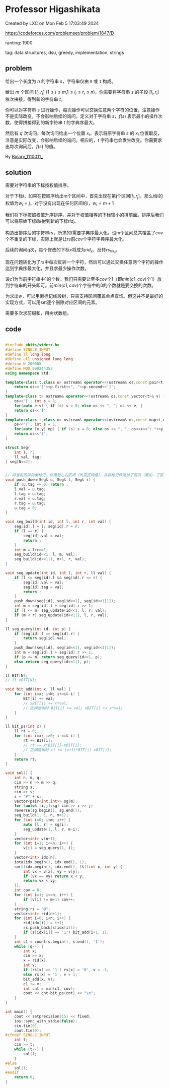 # Professor Higashikata

Created by LXC on Mon Feb  5 17:03:49 2024

https://codeforces.com/problemset/problem/1847/D

ranting: 1900

tag: data structures, dsu, greedy, implementation, strings

## problem

给出一个长度为 $n$ 的字符串 $s$，字符串仅由 `0` 或 `1` 构成。

给出 $m$ 个区间 $[l_i,r_i]$ ($1\le i\le m$,$1\le l_i\le r_i\le n$)，你需要将字符串 $s$ 的子段 $[l_i,r_i]$ 依次拼接，得到新的字符串 $t$。

你可以对字符串 $s$ 进行操作，每次操作可以交换任意两个字符的位置，注意操作不是实际改变，不会影响后续的询问。定义对于字符串 $s$，$f(s)$ 表示最小的操作次数，使得拼接得到的新字符串 $t$ 的字典序最大。

然后有 $q$ 次询问，每次询问给出一个位置 $x_i$，表示将原字符串 $s$ 的 $x_i$ 位置取反，注意是实际改变，会影响后续的询问。相应的，$t$ 字符串也会发生改变。你需要求出每次询问后，$f(s)$ 的值。

By [Binary_1110011_](https://www.luogu.com.cn/user/241485)

## solution

需要对字符串的下标按权值排序。

对于下标i，如果在按顺序给出m个区间中，首先出现在第j个区间$[l_j, r_j]$，那么给i的权值为$w_i=j$，对于没有出现在任何区间的i，$w_i=m+1$

我们将下标按照权值升序排序，并对于权值相等的下标较小的排前面。排序后我们可以将原始下标$i$映射到新的下标$rid_i$。


构造出排序后的字符串$rs$，所求的$t$需要字典序最大化。设m个区间总共覆盖了$cov$个不重复的下标，实际上就是让$rs$前$cov$个字符字典序最大化。

后续的询问q次，每个修改的下标$x$将成为$rid_x$，反转$rs_{ris_x}$。

现在问题转化为了$rs$中每次反转一个字符，然后可以通过交换任意两个字符的操作达到字典序最大化，并且求最少操作次数。

设$c1$为当前字符串中1的个数。我们只需要让至多$cov$个1（即$min(c1,cov)$个1）放到字符串的开头即可。前$min(c1,cov)$个字符中的0的个数就是要交换的次数。

为求出$w$，可以用懒标记线段树，只需支持区间覆盖单点查询。但这并不是最好的实现方式，可以用set逐个删除对应区间的元素。

需要多次求前缀和，用树状数组。



## code

``` cpp

#include <bits/stdc++.h>
#define SINGLE_INPUT
#define ll long long
#define ull unsigned long long
#define N 200005
#define MOD 998244353
using namespace std;

template<class t,class u> ostream& operator<<(ostream& os,const pair<t,u>& p) {
    return os<<'['<<p.first<<", "<<p.second<<']';
}
template<class t> ostream& operator<<(ostream& os,const vector<t>& v) {
    os<<'['; int s = 1;
    for(auto e:v) { if (s) s = 0; else os << ", "; os << e; }
    return os<<']';
}
template<class t,class u> ostream& operator<<(ostream& os,const map<t,u>& mp){
    os<<'{'; int s = 1;
    for(auto [x,y]:mp) { if (s) s = 0; else os << ", "; os<<x<<": "<<y; }
    return os<<'}';
}

struct Seg{
	int l, r;
	ll val, tag;
} seg[N<<2];


// 将当前区间的懒标记，作用到左右区间（改变区间值），并将标记传递给子区间（累加，子区间可能存在未传递的懒标记），删除当前区间的懒标记。
void push_down(Seg& u, Seg& l, Seg& r) {
    if (u.tag == 0) return ;
	l.val = u.tag;
	l.tag = u.tag;
	r.val = u.tag;
	r.tag = u.tag;
	u.tag = 0;
}

void seg_build(int id, int l, int r, int val) {
	seg[id].l = l; seg[id].r = r;
	if (l == r) {
        seg[id].val = val;
		return ;
	}
	int m = l+r>>1;
	seg_build(id<<1, l, m, val);
	seg_build(id<<1|1, m+1, r, val);
}

void seg_update(int id, int l, int r, ll val) {
	if (l <= seg[id].l && seg[id].r <= r) {
		seg[id].val = val;
		seg[id].tag = val;
		return ;
	}
	push_down(seg[id], seg[id<<1], seg[id<<1|1]);
	int m = seg[id].l + seg[id].r >> 1;
	if (l <= m) seg_update(id<<1, l, r, val);
	if (m < r) seg_update(id<<1|1, l, r, val);
}

ll seg_query(int id, int p) {
	if (seg[id].l == seg[id].r) {
		return seg[id].val;
	}
	push_down(seg[id], seg[id<<1], seg[id<<1|1]);
	int m = seg[id].l + seg[id].r >> 1;
	if (p <= m) return seg_query(id<<1, p);
	else return seg_query(id<<1|1, p);
}

ll BIT[N];
// ll xBIT[N];

void bit_add(int x, ll val) {
    for (int i=x; i<N; i+=i&-i) {
        BIT[i] += val;       
        // xBIT[i] += x*val;
        // 区间查询时 BIT[i] += val; xBIT[i] += x*val;
    }
}

ll bit_ps(int x) {
    ll rt = 0;
    for (int i=x; i>0; i-=i&-i) {
        rt += BIT[i];
        // rt += x*BIT[i]-xBIT[i];
        // 区间查询时 rt += (x+1)*BIT[i]-xBIT[i];
    }
    return rt;
}

void sol() {
    int n, m, q;
    cin >> n >> m >> q;
    string s;
    cin >> s;
    s = "#" + s;
    vector<pair<int,int>> sg(m);
    for (auto& [i,j]:sg) cin >> i >> j;
    reverse(sg.begin(), sg.end());
    seg_build(1, 1, n, m+1);
    for (int i=0; i<m; i++) {
        auto [l, r] = sg[i];
        seg_update(1, l, r, m-i);
    }
    vector<int> v(n+1);
    for (int i=1; i<=n; i++) {
        v[i] = seg_query(1, i);
    }
    vector<int> idx(n);
    iota(idx.begin(), idx.end(), 1);
    sort(idx.begin(), idx.end(), [&](int x, int y) {
        int vx = v[x], vy = v[y];
        if (vx == vy) return x < y;
        return vx < vy;
    });
    int cov = 0;
    for (int i=1; i<=n; i++) {
        if (v[i] != m+1) cov++;
    }
    string rs = "@";
    vector<int> rid(n+1);
    for (int i=0; i<n; i++) {
        rid[idx[i]] = i+1;
        rs.push_back(s[idx[i]]);
        if (s[idx[i]] == '1') bit_add(i+1, 1);
    }
    int c1 = count(s.begin(), s.end(), '1');
    while (q--) {
        int x;
        cin >> x;
        x = rid[x];
        int v;
        if (rs[x] == '1') rs[x] = '0', v = -1;
        else rs[x] = '1', v = 1;
        bit_add(x, v);
        c1 += v;
        int cnt = min(c1, cov);
        cout << cnt-bit_ps(cnt) << "\n";
    }
}

int main() {
    cout << setprecision(15) << fixed;
    ios::sync_with_stdio(false);
    cin.tie(0);
    cout.tie(0);
#ifndef SINGLE_INPUT
    int t;
    cin >> t;
    while (t--) {
        sol();
    }
#else
    sol();
#endif
    return 0;
}

```
